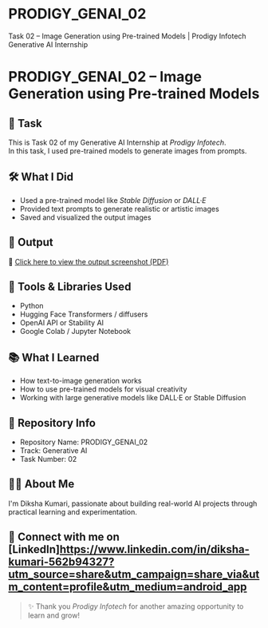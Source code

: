 # PRODIGY_GENAI_02
Task 02 – Image Generation using Pre-trained Models | Prodigy Infotech Generative AI Internship
# PRODIGY_GENAI_02 – Image Generation using Pre-trained Models

## 💼 Task
This is Task 02 of my Generative AI Internship at *Prodigy Infotech*.  
In this task, I used pre-trained models to generate images from prompts.

## 🛠 What I Did
- Used a pre-trained model like *Stable Diffusion* or *DALL·E*
- Provided text prompts to generate realistic or artistic images
- Saved and visualized the output images

## 📸 Output
📄 [Click here to view the output screenshot (PDF)](Task%202%20Genai.pdf)

## 🧰 Tools & Libraries Used
- Python
- Hugging Face Transformers / diffusers
- OpenAI API or Stability AI
- Google Colab / Jupyter Notebook

## 📚 What I Learned
- How text-to-image generation works
- How to use pre-trained models for visual creativity
- Working with large generative models like DALL·E or Stable Diffusion

## 🔗 Repository Info
- Repository Name: PRODIGY_GENAI_02
- Track: Generative AI
- Task Number: 02

## 🙋‍♀ About Me
I'm Diksha Kumari, passionate about building real-world AI projects through practical learning and experimentation.

🔗 Connect with me on [LinkedIn]https://www.linkedin.com/in/diksha-kumari-562b94327?utm_source=share&utm_campaign=share_via&utm_content=profile&utm_medium=android_app
---

> ✨ Thank you *Prodigy Infotech* for another amazing opportunity to learn and grow!

